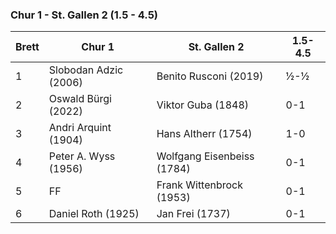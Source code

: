 ### Chur 1 - St. Gallen 2 (1.5 - 4.5)

| Brett | Chur 1                | St. Gallen 2               | 1.5-4.5 |
|-------|-----------------------|----------------------------|---------|
| 1     | Slobodan Adzic (2006) | Benito Rusconi (2019)      | ½-½     |
| 2     | Oswald Bürgi (2022)   | Viktor Guba (1848)         | 0-1     |
| 3     | Andri Arquint (1904)  | Hans Altherr (1754)        | 1-0     |
| 4     | Peter A. Wyss (1956)  | Wolfgang Eisenbeiss (1784) | 0-1     |
| 5     | FF                    | Frank Wittenbrock (1953)   | 0-1     |
| 6     | Daniel Roth (1925)    | Jan Frei (1737)            | 0-1     |
